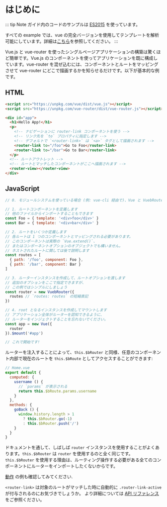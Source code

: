 # はじめに

::: tip Note
 ガイド内のコードのサンプルは [ES2015](https://github.com/lukehoban/es6features) を使っています。

すべての example では、vue の完全バージョンを使用してテンプレートを解析可能にしています。詳細は[こちら](https://jp.vuejs.org/v2/guide/installation.html#ランタイム-コンパイラとランタイム限定の違い)を参照してください。
:::

Vue.js と vue-router を使ったシングルページアプリケーションの構築は驚くほど簡単です。Vue.js のコンポーネントを使ってアプリケーションを既に構成しています。vue-router を混ぜ込むには、コンポーネントとルートをマッピングさせて vue-router にどこで描画するかを知らせるだけです。以下が基本的な例です。

## HTML

``` html
<script src="https://unpkg.com/vue/dist/vue.js"></script>
<script src="https://unpkg.com/vue-router/dist/vue-router.js"></script>

<div id="app">
  <h1>Hello App!</h1>
  <p>
    <!-- ナビゲーションに router-link コンポーネントを使う -->
    <!-- リンク先を `to` プロパティに指定します -->
    <!-- デフォルトで `<router-link>` は `<a>` タグとして描画されます -->
    <router-link to="/foo">Go to Foo</router-link>
    <router-link to="/bar">Go to Bar</router-link>
  </p>
  <!-- ルートアウトレット -->
  <!-- ルートとマッチしたコンポーネントがここへ描画されます -->
  <router-view></router-view>
</div>
```

## JavaScript

``` js
// 0. モジュールシステムを使っている場合 (例: vue-cli 経由で)、Vue と VuebRouter をインポートし、`Vue.use(VuebRouter)` を呼び出します。

// 1. ルートコンポーネントを定義します
// 他のファイルからインポートすることもできます
const Foo = { template: '<div>foo</div>' }
const Bar = { template: '<div>bar</div>' }

// 2. ルートをいくつか定義します
// 各ルートは 1 つのコンポーネントとマッピングされる必要があります。
// このコンポーネントは実際の `Vue.extend()`、
// またはコンポーネントオプションのオブジェクトでも構いません。
// ネストされたルートに関しては後で説明します
const routes = [
  { path: '/foo', component: Foo },
  { path: '/bar', component: Bar }
]

// 3. ルーターインスタンスを作成して、ルートオプションを渡します
// 追加のオプションをここで指定できますが、
// この例ではシンプルにしましょう
const router = new VuebRouter({
  routes // `routes: routes` の短縮表記
})

// 4. root となるインスタンスを作成してマウントします
// アプリケーション全体がルーターを認知できるように、
// ルーターをインジェクトすることを忘れないでください。
const app = new Vue({
  router
}).$mount('#app')

// これで開始です!
```

ルーターを注入することによって、`this.$bRouter` と同様、任意のコンポーネント内部で現在のルートを `this.$bRoute` としてアクセスすることができます:

```js
// Home.vue
export default {
  computed: {
    username () {
      // `params` が表示される
      return this.$bRoute.params.username
    }
  },
  methods: {
    goBack () {
      window.history.length > 1
        ? this.$bRouter.go(-1)
        : this.$bRouter.push('/')
    }
  }
}
```

ドキュメントを通して、しばしば `router` インスタンスを使用することがよくあります。`this.$bRouter` は `router` を使用するのと全く同じです。`this.$bRouter` を使用する理由は、ルーティング操作する必要がある全てのコンポーネントにルーターをインポートしたくないからです。

[動作](https://jsfiddle.net/yyx990803/xgrjzsup/) の例も確認してみてください.

`<router-link>` は対象のルートがマッチした時に自動的に `.router-link-active` が付与されるのにお気づきでしょうか。
より詳細については [API リファレンス](../api/#router-link) をご参照ください。
